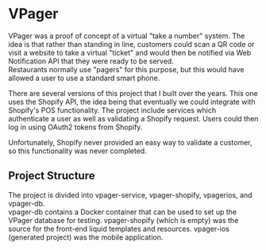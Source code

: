 # VPager

VPager was a proof of concept of a virtual "take a number" system.  The idea is that rather than 
standing in line, customers could scan a QR code or visit a website to take a virtual "ticket" 
and would then be notified via Web Notification API that they were ready to be served.  
Restaurants normally use "pagers" for this purpose, but this would have allowed a user to use a
standard smart phone.

There are several versions of this project that I built over the years.  This one uses the Shopify
API, the idea being that eventually we could integrate with Shopify's POS functionality.  The
project include services which authenticate a user as well as validating a Shopify request.  Users
could then log in using OAuth2 tokens from Shopify.

Unfortunately, Shopify never provided an easy way to validate a customer, so this functionality
was never completed.

## Project Structure

The project is divided into vpager-service, vpager-shopify, vpagerios, and vpager-db.  
vpager-db contains a Docker container that can be used to set up the VPager database for testing.
vpager-shopify (which is empty) was the source for the front-end liquid templates and resources.
vpager-ios (generated project) was the mobile application.
